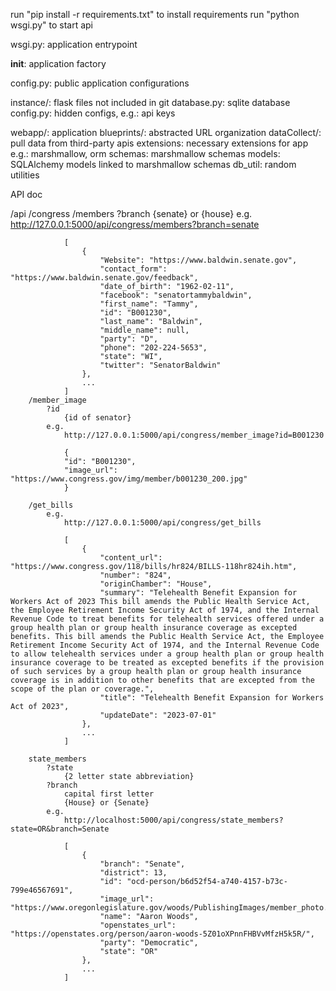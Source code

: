 
run "pip install -r requirements.txt" to install requirements
run "python wsgi.py" to start api

wsgi.py: application entrypoint

__init__: application factory

config.py: public application configurations

instance/: flask files not included in git
    database.py: sqlite database
    config.py: hidden configs, e.g.: api keys

webapp/: application
    blueprints/: abstracted URL organization
    dataCollect/: pull data from third-party apis
    extensions: necessary extensions for app e.g.: marshmallow, orm
    schemas: marshmallow schemas
    models: SQLAlchemy models linked to marshmallow schemas
    db_util: random utilities


API doc

/api
    /congress
        /members
            ?branch
                {senate} or {house}
            e.g.
                http://127.0.0.1:5000/api/congress/members?branch=senate

                [
                    {
                        "Website": "https://www.baldwin.senate.gov",
                        "contact_form": "https://www.baldwin.senate.gov/feedback",
                        "date_of_birth": "1962-02-11",
                        "facebook": "senatortammybaldwin",
                        "first_name": "Tammy",
                        "id": "B001230",
                        "last_name": "Baldwin",
                        "middle_name": null,
                        "party": "D",
                        "phone": "202-224-5653",
                        "state": "WI",
                        "twitter": "SenatorBaldwin"
                    },
                    ...
                ]
        /member_image
            ?id
                {id of senator}
            e.g.
                http://127.0.0.1:5000/api/congress/member_image?id=B001230

                {
                "id": "B001230",
                "image_url": "https://www.congress.gov/img/member/b001230_200.jpg"
                }

        /get_bills
            e.g.
                http://127.0.0.1:5000/api/congress/get_bills

                [
                    {
                        "content_url": "https://www.congress.gov/118/bills/hr824/BILLS-118hr824ih.htm",
                        "number": "824",
                        "originChamber": "House",
                        "summary": "Telehealth Benefit Expansion for Workers Act of 2023 This bill amends the Public Health Service Act, the Employee Retirement Income Security Act of 1974, and the Internal Revenue Code to treat benefits for telehealth services offered under a group health plan or group health insurance coverage as excepted benefits. This bill amends the Public Health Service Act, the Employee Retirement Income Security Act of 1974, and the Internal Revenue Code to allow telehealth services under a group health plan or group health insurance coverage to be treated as excepted benefits if the provision of such services by a group health plan or group health insurance coverage is in addition to other benefits that are excepted from the scope of the plan or coverage.",
                        "title": "Telehealth Benefit Expansion for Workers Act of 2023",
                        "updateDate": "2023-07-01"
                    },
                    ...
                ]

        state_members
            ?state
                {2 letter state abbreviation}
            ?branch
                capital first letter
                {House} or {Senate}
            e.g.
                http://localhost:5000/api/congress/state_members?state=OR&branch=Senate

                [
                    {
                        "branch": "Senate",
                        "district": 13,
                        "id": "ocd-person/b6d52f54-a740-4157-b73c-799e46567691",
                        "image_url": "https://www.oregonlegislature.gov/woods/PublishingImages/member_photo.jpg",
                        "name": "Aaron Woods",
                        "openstates_url": "https://openstates.org/person/aaron-woods-5Z01oXPnnFHBVvMfzH5k5R/",
                        "party": "Democratic",
                        "state": "OR"
                    },
                    ...
                ]